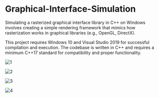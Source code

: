 # Graphical-Interface-Simulation
Simulating a rasterized graphical interface library in C++ on Windows involves creating a simple rendering framework that mimics how rasterization works in graphical libraries (e.g., OpenGL, DirectX).

This project requires Windows 10 and Visual Studio 2019 for successful compilation and execution. The codebase is written in C++ and requires a minimum C++17 standard for compatibility and proper functionality.




![1](https://github.com/user-attachments/assets/2db4939c-8293-48e4-8349-cd9e76135248)

![2](https://github.com/user-attachments/assets/5a16217d-751e-4ef4-8439-aa0517507022)

![3](https://github.com/user-attachments/assets/bc37e4e8-1215-43ba-bfe8-bb02a161a6aa)

![4](https://github.com/user-attachments/assets/398c532b-eafb-49b9-baa2-d461d46c4e5e)

